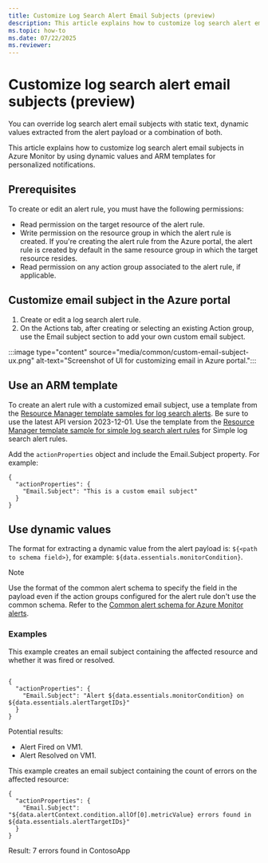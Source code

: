 ```yaml
---
title: Customize Log Search Alert Email Subjects (preview)
description: This article explains how to customize log search alert email subjects in Azure Monitor by using dynamic values and ARM templates for personalized notifications.
ms.topic: how-to
ms.date: 07/22/2025
ms.reviewer: 
---
```


# Customize log search alert email subjects (preview)

You can override log search alert email subjects with static text, dynamic values extracted from the alert payload or a combination of both.

This article explains how to customize log search alert email subjects in Azure Monitor by using dynamic values and ARM templates for personalized notifications.

## Prerequisites
To create or edit an alert rule, you must have the following permissions:
-	Read permission on the target resource of the alert rule.
-	Write permission on the resource group in which the alert rule is created. If you're creating the alert rule from the Azure portal, the alert rule is created by default in the same resource group in which the target resource resides.
-	Read permission on any action group associated to the alert rule, if applicable.

## Customize email subject in the Azure portal

1. Create or edit a log search alert rule.
1. On the Actions tab, after creating or selecting an existing Action group, use the Email subject section to add your own custom email subject.

:::image type="content" source="media/common/custom-email-subject-ux.png" alt-text="Screenshot of UI for customizing email in Azure portal.":::

## Use an ARM template

To create an alert rule with a customized email subject, use a template from the [Resource Manager template samples for log search alerts](resource-manager-alerts-log.md). Be sure to use the latest API version 2023-12-01. Use the template from the [Resource Manager template sample for simple log search alert rules](resource-manager-alerts-simple-log-search-alerts.md) for Simple log search alert rules.


Add the `actionProperties` object and include the Email.Subject property. For example:

```
{
  "actionProperties": {
    "Email.Subject": "This is a custom email subject"
  }
}
```

## Use dynamic values

The format for extracting a dynamic value from the alert payload is: `${<path to schema field>}`, for example: `${data.essentials.monitorCondition}`. 

> [!NOTE]
> Use the format of the common alert schema to specify the field in the payload even if the action groups configured for the alert rule don't use the common schema. Refer to the [Common alert schema for Azure Monitor alerts](alerts-common-schema.md).

### Examples

This example creates an email subject containing the affected resource and whether it was fired or resolved. 

```

{
  "actionProperties": {
    "Email.Subject": "Alert ${data.essentials.monitorCondition} on ${data.essentials.alertTargetIDs}"
  }
}
```

Potential results:

- Alert Fired on VM1.
- Alert Resolved on VM1.
 
This example creates an email subject containing the count of errors on the affected resource:

```
{
  "actionProperties": {
    "Email.Subject": "${data.alertContext.condition.allOf[0].metricValue} errors found in ${data.essentials.alertTargetIDs}"
  }
}
```

Result:
7 errors found in ContosoApp
